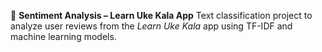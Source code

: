 🎵 **Sentiment Analysis – Learn Uke Kala App**
Text classification project to analyze user reviews from the *Learn Uke Kala* app using TF-IDF and machine learning models. 
